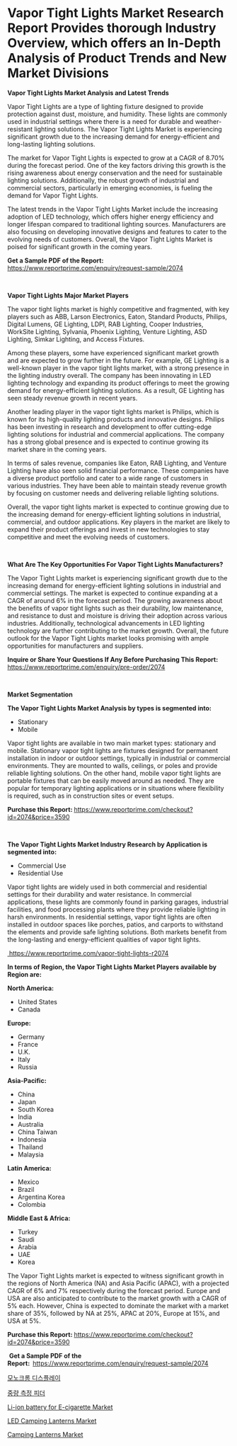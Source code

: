 <p><h1>Vapor Tight Lights Market Research Report Provides thorough Industry Overview, which offers an In-Depth Analysis of Product Trends and New Market Divisions</h1></p><p><strong>Vapor Tight Lights Market Analysis and Latest Trends</strong></p>
<p><p>Vapor Tight Lights are a type of lighting fixture designed to provide protection against dust, moisture, and humidity. These lights are commonly used in industrial settings where there is a need for durable and weather-resistant lighting solutions. The Vapor Tight Lights Market is experiencing significant growth due to the increasing demand for energy-efficient and long-lasting lighting solutions.</p><p>The market for Vapor Tight Lights is expected to grow at a CAGR of 8.70% during the forecast period. One of the key factors driving this growth is the rising awareness about energy conservation and the need for sustainable lighting solutions. Additionally, the robust growth of industrial and commercial sectors, particularly in emerging economies, is fueling the demand for Vapor Tight Lights.</p><p>The latest trends in the Vapor Tight Lights Market include the increasing adoption of LED technology, which offers higher energy efficiency and longer lifespan compared to traditional lighting sources. Manufacturers are also focusing on developing innovative designs and features to cater to the evolving needs of customers. Overall, the Vapor Tight Lights Market is poised for significant growth in the coming years.</p></p>
<p><strong>Get a Sample PDF of the Report:&nbsp;</strong> <a href="https://www.reportprime.com/enquiry/request-sample/2074">https://www.reportprime.com/enquiry/request-sample/2074</a></p>
<p>&nbsp;</p>
<p><strong>Vapor Tight Lights Major Market Players</strong></p>
<p><p>The vapor tight lights market is highly competitive and fragmented, with key players such as ABB, Larson Electronics, Eaton, Standard Products, Philips, Digital Lumens, GE Lighting, LDPI, RAB Lighting, Cooper Industries, WorkSite Lighting, Sylvania, Phoenix Lighting, Venture Lighting, ASD Lighting, Simkar Lighting, and Access Fixtures. </p><p>Among these players, some have experienced significant market growth and are expected to grow further in the future. For example, GE Lighting is a well-known player in the vapor tight lights market, with a strong presence in the lighting industry overall. The company has been innovating in LED lighting technology and expanding its product offerings to meet the growing demand for energy-efficient lighting solutions. As a result, GE Lighting has seen steady revenue growth in recent years.</p><p>Another leading player in the vapor tight lights market is Philips, which is known for its high-quality lighting products and innovative designs. Philips has been investing in research and development to offer cutting-edge lighting solutions for industrial and commercial applications. The company has a strong global presence and is expected to continue growing its market share in the coming years.</p><p>In terms of sales revenue, companies like Eaton, RAB Lighting, and Venture Lighting have also seen solid financial performance. These companies have a diverse product portfolio and cater to a wide range of customers in various industries. They have been able to maintain steady revenue growth by focusing on customer needs and delivering reliable lighting solutions.</p><p>Overall, the vapor tight lights market is expected to continue growing due to the increasing demand for energy-efficient lighting solutions in industrial, commercial, and outdoor applications. Key players in the market are likely to expand their product offerings and invest in new technologies to stay competitive and meet the evolving needs of customers.</p></p>
<p>&nbsp;</p>
<p><strong>What Are The Key Opportunities For Vapor Tight Lights Manufacturers?</strong></p>
<p><p>The Vapor Tight Lights market is experiencing significant growth due to the increasing demand for energy-efficient lighting solutions in industrial and commercial settings. The market is expected to continue expanding at a CAGR of around 6% in the forecast period. The growing awareness about the benefits of vapor tight lights such as their durability, low maintenance, and resistance to dust and moisture is driving their adoption across various industries. Additionally, technological advancements in LED lighting technology are further contributing to the market growth. Overall, the future outlook for the Vapor Tight Lights market looks promising with ample opportunities for manufacturers and suppliers.</p></p>
<p><strong>Inquire or Share Your Questions If Any Before Purchasing This Report:</strong> <a href="https://www.reportprime.com/enquiry/pre-order/2074">https://www.reportprime.com/enquiry/pre-order/2074</a></p>
<p>&nbsp;</p>
<p><strong>Market Segmentation</strong></p>
<p><strong>The Vapor Tight Lights Market Analysis by types is segmented into:</strong></p>
<p><ul><li>Stationary</li><li>Mobile</li></ul></p>
<p><p>Vapor tight lights are available in two main market types: stationary and mobile. Stationary vapor tight lights are fixtures designed for permanent installation in indoor or outdoor settings, typically in industrial or commercial environments. They are mounted to walls, ceilings, or poles and provide reliable lighting solutions. On the other hand, mobile vapor tight lights are portable fixtures that can be easily moved around as needed. They are popular for temporary lighting applications or in situations where flexibility is required, such as in construction sites or event setups.</p></p>
<p><strong>Purchase this Report:&nbsp;</strong><a href="https://www.reportprime.com/checkout?id=2074&price=3590">https://www.reportprime.com/checkout?id=2074&price=3590</a></p>
<p>&nbsp;</p>
<p><strong>The Vapor Tight Lights Market Industry Research by Application is segmented into:</strong></p>
<p><ul><li>Commercial Use</li><li>Residential Use</li></ul></p>
<p><p>Vapor tight lights are widely used in both commercial and residential settings for their durability and water resistance. In commercial applications, these lights are commonly found in parking garages, industrial facilities, and food processing plants where they provide reliable lighting in harsh environments. In residential settings, vapor tight lights are often installed in outdoor spaces like porches, patios, and carports to withstand the elements and provide safe lighting solutions. Both markets benefit from the long-lasting and energy-efficient qualities of vapor tight lights.</p></p>
<p><a href="https://www.reportprime.com/vapor-tight-lights-r2074">&nbsp;https://www.reportprime.com/vapor-tight-lights-r2074</a></p>
<p><strong>In terms of Region, the Vapor Tight Lights Market Players available by Region are:</strong></p>
<p>
    <p> <strong> North America: </strong>
        <ul>
            <li>United States</li>
            <li>Canada</li>
        </ul>
        </p> 
    <p> <strong> Europe: </strong>
        <ul>
            <li>Germany</li>
            <li>France</li>
            <li>U.K.</li>
            <li>Italy</li>
            <li>Russia</li>
        </ul>
        </p> 
    <p> <strong> Asia-Pacific: </strong>
        <ul>
            <li>China</li>
            <li>Japan</li>
            <li>South Korea</li>
            <li>India</li>
            <li>Australia</li>
            <li>China Taiwan</li>
            <li>Indonesia</li>
            <li>Thailand</li>
            <li>Malaysia</li>
        </ul>
        </p> 
    <p> <strong> Latin America: </strong>
        <ul>
            <li>Mexico</li>
            <li>Brazil</li>
            <li>Argentina Korea</li>
            <li>Colombia</li>
        </ul>
        </p> 
    <p> <strong> Middle East & Africa: </strong>
        <ul>
            <li>Turkey</li>
            <li>Saudi</li>
            <li>Arabia</li>
            <li>UAE</li>
            <li>Korea</li>
        </ul>
    </p>
    </p>
<p><p>The Vapor Tight Lights market is expected to witness significant growth in the regions of North America (NA) and Asia Pacific (APAC), with a projected CAGR of 6% and 7% respectively during the forecast period. Europe and USA are also anticipated to contribute to the market growth with a CAGR of 5% each. However, China is expected to dominate the market with a market share of 35%, followed by NA at 25%, APAC at 20%, Europe at 15%, and USA at 5%.</p></p>
<p><strong>Purchase this Report: </strong><a href="https://www.reportprime.com/checkout?id=2074&price=3590">https://www.reportprime.com/checkout?id=2074&price=3590</a></p>
<p>&nbsp;<strong>Get a Sample PDF of the Report:&nbsp;&nbsp;</strong><a href="https://www.reportprime.com/enquiry/request-sample/2074">https://www.reportprime.com/enquiry/request-sample/2074</a></p>
<p><strong></strong></p>
<p><p><a href="https://medium.com/@avramcornescu20221/%EA%B8%80%EB%A1%9C%EB%B2%8C-%EB%8B%A8%EC%83%89-%EB%94%94%EC%8A%A4%ED%94%8C%EB%A0%88%EC%9D%B4-%EC%8B%9C%EC%9E%A5-%EA%B7%9C%EB%AA%A8-%EB%B0%8F-%EC%8B%9C%EC%9E%A5-%EB%8F%99%ED%96%A5-%EB%B6%84%EC%84%9D-%EC%A7%80%EC%97%AD%EB%B3%84-%EC%A0%84%EB%A7%9D-%EA%B2%BD%EC%9F%81-%EC%A0%84%EB%9E%B5%EC%9D%80-2024%EB%85%84%EB%B6%80%ED%84%B0-2031%EB%85%84%EA%B9%8C%EC%A7%80-%EC%98%88%EC%B8%A1%EB%90%A9%EB%8B%88%EB%8B%A4-5abfe27ccd9e">모노크롬 디스플레이</a></p><p><a href="https://github.com/ThomasElmes2022/Market-Research-Report-List-1/blob/main/538515325028.md">중량 측정 피더</a></p><p><a href="https://www.linkedin.com/pulse/li-ion-battery-e-cigarette-market-size-amp-share-analysis-2vjje">Li-ion battery for E-cigarette Market</a></p><p><a href="https://github.com/JermaineCrona2023/Market-Research-Report-List-1/blob/main/led-camping-lanterns-market.md">LED Camping Lanterns Market</a></p><p><a href="https://github.com/ctanaka235/Market-Research-Report-List-1/blob/main/camping-lanterns-market.md">Camping Lanterns Market</a></p></p>